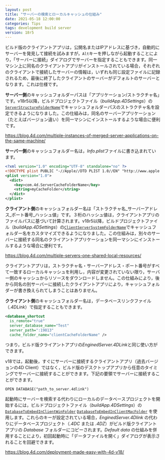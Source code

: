 ```yaml
---
layout: post
title: "サーバーの検索とローカルキャッシュの仕組み"
date: 2021-05-18 12:00:00
categories: Tips
tags: development build server
version: 18r5
---
```


ビルド版のクライアントアプリは，公開名またはIPアドレスに基づき，自動的にサーバーを発見して接続を試みますが，`Alt`キーを押しながら起動することにより，「サーバーに接続」ダイアログでサーバーを指定することもできます。同一マシン上に同名のクライアントアプリがインストールされている場合，それぞれのクライアントで接続したサーバーの情報は，いずれも同じ設定ファイルに記録されるため，最後に終了したクライアントのサーバーがデフォルトのサーバーとなります。これは仕様です。

**サーバー側**のキャッシュフォルダーパスは「アプリケーション/ストラクチャ名」です。v18r5以降，ビルドプロジェクトファイル（*buildApp.4DSettings*）の[`ServerStructureFolderName`](https://doc.4d.com/4Dv18R6/4D/18-R6/ServerStructureFolderName.300-5360359.ja.html)でキャッシュフォルダーパスのストラクチャ名を設定できるようになりました。この仕組みは，同名のサーバーアプリケーション（たとえばバージョン違い）を同一マシンにインストールするような場合に便利です。

<i class="fa fa-external-link" aria-hidden="true"></i> https://blog.4d.com/multiple-instances-of-merged-server-applications-on-the-same-machine/

**サーバー側**のキャッシュフォルダー名は，*Info.plist*ファイルに書き込まれています。

```xml
<?xml version="1.0" encoding="UTF-8" standalone="no" ?>
<!DOCTYPE plist PUBLIC "-//Apple//DTD PLIST 1.0//EN" "http://www.apple.com/DTDs/PropertyList-1.0.dtd">
<plist version="1.0">
  <dict>
    <key>com.4d.ServerCacheFolderName</key>
    <string>myCacheFolder</string>
  </dict>
</plist>
```

**クライアント側**のキャッシュフォルダー名は「ストラクチャ名_サーバーアドレス_ポート番号_ハッシュ値」です。３桁のハッシュ値は，クライアントアプリのファイルパスに基づいて計算されます。v18r5以降，ビルドプロジェクトファイル（*buildApp.4DSettings*）の[`ClientServerSystemFolderName`](https://doc.4d.com/4Dv18R6/4D/18-R6/ClientServerSystemFolderName.300-5360360.ja.html)でキャッシュフォルダー名をカスタマイズできるようになりました。この仕組みは，別々のサーバーに接続する同名のクライアントアプリケーションを同一マシンにインストールするような場合に便利です。

<i class="fa fa-external-link" aria-hidden="true"></i> https://blog.4d.com/multiple-servers-one-shared-local-resources/

クライアントアプリは，ストラクチャ名・サーバーアドレス・ポート番号がすべて一致するローカルキャッシュを利用し，内容が変更されていない限り，サーバー側のキャッシュからリソースをダウンロードしません。この仕組みにより，後から同名の別サーバーに接続したクライアントアプリにより，キャッシュフォルダーが書き換えられてしまうことはありません。

**クライアント側**のキャッシュフォルダー名は，データベースリンクファイル（*.4DLink*）で指定することもできます。

```xml
<database_shortcut 
  is_remote="true" 
  server_database_name="Test" 
  server_path=":19813" 
  cache_folder_name="clientCacheFolderName" />
```

つまり，ビルド版クライアントアプリの*EnginedServer.4DLink*と同じ使い方ができます。

v18では，起動後，すぐにサーバーに接続するクライアントアプリ（過去バージョンの4D Client）ではなく，ビルド版のデスクトップアプリから任意のタイミングでサーバーに接続することができます。下記の要領でサーバーに接続することができます。

```
OPEN DATABASE("path_to_server.4dlink")
```

起動時にサーバーを検索する代わりにローカルのデータベースプロジェクトを開始するには，ビルドプロジェクトファイル（*buildApp.4DSettings*）の[`DatabaseToEmbedInClientWinFolder`](https://doc.4d.com/4Dv18/4D/18/DatabaseToEmbedInClientWinFolder.300-4688077.ja.html) [`DatabaseToEmbedInClientMacFolder`](https://doc.4d.com/4Dv18/4D/18/DatabaseToEmbedInClientMacFolder.300-4688049.ja.html) を使用します。これらのキーが設定されている場合，*EnginedServer.4Dlink* の代わりにデータベースプロジェクト（*.4DC* または *.4DZ*）がビルド版クライアントアプリの *Database* フォルダーにコピーされます。*Default data* の仕組みを併用することにより，初回起動時に「データファイルを開く」ダイアログが表示されることを回避できます。

<i class="fa fa-external-link" aria-hidden="true"></i> https://blog.4d.com/deployment-made-easy-with-4d-v18/
